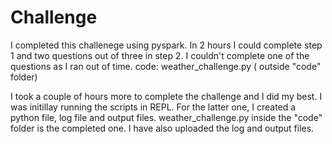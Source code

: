 # Challenge

I completed this challenege using pyspark. In 2 hours I could complete step 1 and two questions out of three in step 2. 
I couldn't complete one of the questions as I ran out of time.
code: weather_challenge.py ( outside "code" folder)

I took a couple of hours more to complete the challenge and I did my best. I was initillay running the scripts in REPL. 
For the latter one, I created a python file, log file and output files.
weather_challenge.py inside the "code" folder is the completed one. I have also uploaded the log and output files.
